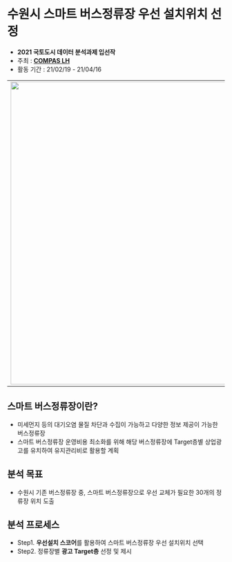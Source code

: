 # 수원시 스마트 버스정류장 우선 설치위치 선정  

* **2021 국토도시 데이터 분석과제 입선작**  
* 주최 : **[COMPAS LH](https://compas.lh.or.kr/)**
* 활동 기간 : 21/02/19 - 21/04/16  

<table>
  <tr>
    <td align="left"><img src="https://user-images.githubusercontent.com/54944069/114996339-b2376a00-9ed9-11eb-8026-fb8224884324.PNG" width="700px" alt=""/></a></td>
  </tr>
</table>

## 스마트 버스정류장이란? ##
* 미세먼지 등의 대기오염 물질 차단과 수집이 가능하고 다양한 정보 제공이 가능한 버스정류장  
* 스마트 버스정류장 운영비용 최소화를 위해 해당 버스정류장에 Target층별 상업광고를 유치하여 유지관리비로 활용할 계획   

## 분석 목표 ##
* 수원시 기존 버스정류장 중, 스마트 버스정류장으로 우선 교체가 필요한 30개의 정류장 위치 도출

## 분석 프로세스 ## 
* Step1. **우선설치 스코어**를 활용하여 스마트 버스정류장 우선 설치위치 선택  
* Step2. 정류장별 **광고 Target층** 선정 및 제시

